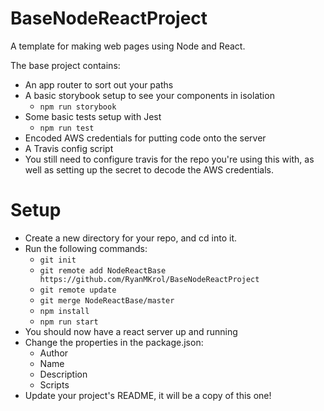 # BaseNodeReactProject
A template for making web pages using Node and React.

The base project contains:
 - An app router to sort out your paths
 - A basic storybook setup to see your components in isolation
   - `npm run storybook`
 - Some basic tests setup with Jest
   - `npm run test`
 - Encoded AWS credentials for putting code onto the server
 - A Travis config script
  - You still need to configure travis for the repo you're using this with, as well as setting up the secret to decode the AWS credentials.

# Setup
 - Create a new directory for your repo, and cd into it.
 - Run the following commands:
   - `git init`
   - `git remote add NodeReactBase https://github.com/RyanMKrol/BaseNodeReactProject`
   - `git remote update`
   - `git merge NodeReactBase/master`
   - `npm install`
   - `npm run start`
 - You should now have a react server up and running
 - Change the properties in the package.json:
    - Author
    - Name
    - Description
    - Scripts
 - Update your project's README, it will be a copy of this one!
